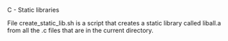 

C - Static libraries

File create_static_lib.sh is a script that creates a static library called liball.a from all the .c files that are in the current directory.

